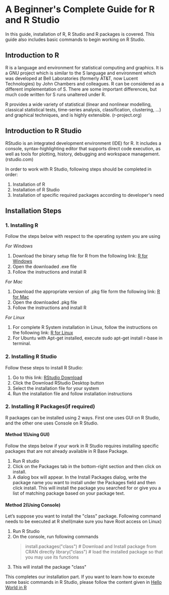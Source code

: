 # A Beginner's Complete Guide for R and R Studio 
In this guide, installation of R, R Studio and R packages is covered. This guide also includes basic commands to begin working on R Studio. 

## Introduction to R
R is a language and environment for statistical computing and graphics. It is a GNU project which is similar to the S language and environment which was developed at Bell Laboratories (formerly AT&T, now Lucent Technologies) by John Chambers and colleagues. R can be considered as a different implementation of S. There are some important differences, but much code written for S runs unaltered under R.

R provides a wide variety of statistical (linear and nonlinear modelling, classical statistical tests, time-series analysis, classification, clustering, …) and graphical techniques, and is highly extensible. (r-project.org)

## Introduction to R Studio
RStudio is an integrated development environment (IDE) for R. It includes a console, syntax-highlighting editor that supports direct code execution, as well as tools for plotting, history, debugging and workspace management. (rstudio.com)

In order to work with R Studio, following steps should be completed in order:
1. Installation of R
2. Installation of R Studio
3. Installation of specific required packages according to developer's need

## Installation Steps
### 1. Installing R
Follow the steps below with respect to the operating system you are using

_For Windows_
1. Download the binary setup file for R from the following link: [R for Windows](https://cran.r-project.org/bin/windows/base/) 
2. Open the downloaded .exe file
3. Follow the instructions and install R


_For Mac_
1. Download the appropriate version of .pkg file form the following link: [R for Mac](https://cran.r-project.org/bin/macosx/) 
2. Open the downloaded .pkg file
3. Follow the instructions and install R

_For Linux_
1. For complete R System installation in Linux, follow the instructions on the following link: [R for Linux](https://cran.r-project.org/) 
2. For Ubuntu with Apt-get installed, execute sudo apt-get install r-base in terminal.

### 2. Installing R Studio
Follow these steps to install R Studio:
1. Go to this link: [RStudio Download](https://www.rstudio.com/products/rstudio/download/)
2. Click the Download RStudio Desktop button
3. Select the installation file for your system
4. Run the installation file and follow installation instructions

### 2. Installing R Packages(if required)
R packages can be installed using 2 ways. First one uses GUI on R Studio, and the other one uses Console on R Studio.
#### Method 1(Using GUI)
Follow the steps below if your work in R Studio requires installing specific packages that are not already available in R Base Package.
1. Run R studio
2. Click on the Packages tab in the bottom-right section and then click on install. 
3. A dialog box will appear. In the Install Packages dialog, write the package name you want to install under the Packages field and then click install. This will install the package you searched for or give you a list of matching package based on your package text.

#### Method 2(Using Console)
Let’s suppose you want to install the "class" package. Following command needs to be executed at R shell(make sure you have Root access on Linux)
1. Run R Studio
2. On the console, run following commands
   >install.packages("class") # Download and Install package from CRAN directly
   >library("class") # load the installed package so that you may use its functions
3. This will install the package "class"
 
This completes our installation part. If you want to learn how to exceute some basic commands in R Studio, please follow the content given in [Hello World in R](https://github.com/nitika1111/R-RStudio-BeginnersCompleteGuide/blob/master/R-RStudio-HelloWorld)
